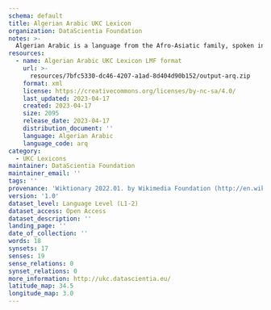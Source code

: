 ```yaml
---
schema: default
title: Algerian Arabic UKC Lexicon
organization: DataScientia Foundation
notes: >-
  Algerian Arabic is a language from the Afro-Asiatic family, spoken in Africa. The UKC Lexicon of Algerian Arabic is represented as a lexico-semantic network. It consists of words, word senses, synsets, as well as sense-level and synset-level relationships.
resources:
  - name: Algerian Arabic UKC Lexicon LMF format
    url: >-
      resources/7bfc5330-dc46-4207-a1ad-8d404d90b152/output-arq.zip
    format: xml
    license: https://creativecommons.org/licenses/by-nc-sa/4.0/
    last_updated: 2023-04-17
    created: 2023-04-17
    size: 2095
    release_date: 2023-04-17
    distribution_document: ''
    language: Algerian Arabic
    language_code: arq
category:
  - UKC Lexicons
maintainer: DataScientia Foundation
maintainer_email: ''
tags: ''
provenance: 'Wiktionary 2022.01. by Wikimedia Foundation (http://en.wiktionary.org); Princeton WordNet 2.1 by Princeton University (https://wordnet.princeton.edu)'
version: '1.0'
dataset_level: Language Level (L1-2)
dataset_access: Open Access
dataset_description: ''
landing_page: ''
date_of_collection: ''
words: 18
synsets: 17
senses: 19
sense_relations: 0
synset_relations: 0
more_information: http://ukc.datascientia.eu/
latitude_map: 34.5
longitude_map: 3.0
---
```

